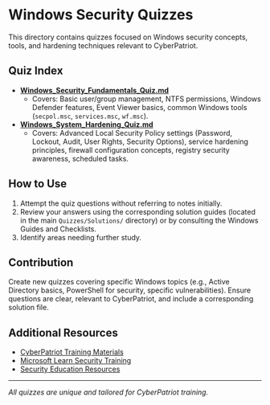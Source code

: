 # Windows Security Quizzes

This directory contains quizzes focused on Windows security concepts, tools, and hardening techniques relevant to CyberPatriot.

## Quiz Index

-   [**Windows_Security_Fundamentals_Quiz.md**](Windows_Security_Fundamentals_Quiz.md)
    *   Covers: Basic user/group management, NTFS permissions, Windows Defender features, Event Viewer basics, common Windows tools (`secpol.msc`, `services.msc`, `wf.msc`).
-   [**Windows_System_Hardening_Quiz.md**](Windows_System_Hardening_Quiz.md)
    *   Covers: Advanced Local Security Policy settings (Password, Lockout, Audit, User Rights, Security Options), service hardening principles, firewall configuration concepts, registry security awareness, scheduled tasks.

## How to Use

1.  Attempt the quiz questions without referring to notes initially.
2.  Review your answers using the corresponding solution guides (located in the main `Quizzes/Solutions/` directory) or by consulting the Windows Guides and Checklists.
3.  Identify areas needing further study.

## Contribution

Create new quizzes covering specific Windows topics (e.g., Active Directory basics, PowerShell for security, specific vulnerabilities). Ensure questions are clear, relevant to CyberPatriot, and include a corresponding solution file.

## Additional Resources

-   [CyberPatriot Training Materials](https://www.uscyberpatriot.org/competition/training-materials/windows)
-   [Microsoft Learn Security Training](https://docs.microsoft.com/en-us/learn/paths/security-in-microsoft-365/)
-   [Security Education Resources](https://www.sans.org/security-resources/)

---

*All quizzes are unique and tailored for CyberPatriot training.*
